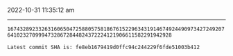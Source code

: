 2022-10-31 11:35:12 am

---

`167432892332631606504725880575818676152296343191467492449097342724920764102327099947328672844824372224121906611582291942928`

`Latest commit SHA is: fe8eb1679419d0ffc94c244229f6fde51003b412 `
